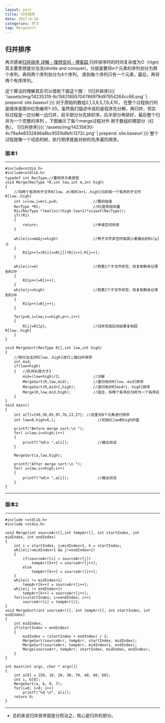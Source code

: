 ```yaml
---
layout: post
title: 归并排序
date: 2017-8-18
categories: 学习
tag: MergeSort
---
```

## 归并排序
再次感谢[归并排序 详解 - 理想空间 - 博客园
](http://www.cnblogs.com/jianboqi/archive/2013/01/15/2860500.html)
归并排序时的时间复杂度为O（nlgn) 其主要思想是分治法(divide and conquer)，分就是要将n个元素的序列划分为两个序列，再将两个序列划分为4个序列，
直到每个序列只有一个元素，最后，再将两个有序序列。

这个算法的理解其实可以借助下面这个图：
![归并排序]({{ '/assets/img/14235319-8c15631895704786979d97954264cc66.png' | prepend: site.baseurl  }})
对于原始的数组2,1,3,8,5,7,6,4,10，
在整个过程执行的是顺序是图中红色编号1-20。虽然我们描述中说的是程序先分解，再归并，但实际过程是一边分解一边归并，前半部分分先排好序，后半部分再排好，最后整个归并为一个完整的序列
，下图展示了每个merge过程对作
用于数组的哪部分（红色）。
![归并排序]({{ '/assets/img/14235630-4c79a4e8332846a8bc9551b8bfc1372c.png' | prepend: site.baseurl  }})
整个过程就像一个动态的树，执行顺序就是对树的先序遍历顺序。

### 版本1
---------------
    #include<stdio.h>
    #include<stdlib.h>
    typedef int RecType;//要排序元素类型
    void Merge(RecType *R,int low,int m,int high)
    {
        //将两个有序的子文件R[low..m)和R[m+1..high]归并成一个有序的子文件R[low..high]
        int i=low,j=m+1,p=0;                //置初始值
        RecType *R1;                        //R1是局部向量
        R1=(RecType *)malloc((high-low+1)*sizeof(RecType));
        if(!R1)
        {
            return;                         //申请空间失败
        }

        while(i<=m&&j<=high)                //两子文件非空时取其小者输出到R1[p]上
        {
            R1[p++]=(R[i]<=R[j])?R[i++]:R[j++];
        }

        while(i<=m)                         //若第1个子文件非空，则复制剩余记录到R1中
        {
            R1[p++]=R[i++];
        }
        while(j<=high)                      //若第2个子文件非空，则复制剩余记录到R1中
        {
            R1[p++]=R[j++];
        }

        for(p=0,i=low;i<=high;p++,i++)
        {
            R[i]=R1[p];                     //归并完成后将结果复制回R[low..high]
        }
    }

    void MergeSort(RecType R[],int low,int high)
    {
        //用分治法对R[low..high]进行二路归并排序
        int mid;
        if(low<high)
        {   //区间长度大于1
            mid=(low+high)/2;               //分解
            MergeSort(R,low,mid);           //递归地对R[low..mid]排序
            MergeSort(R,mid+1,high);        //递归地对R[mid+1..high]排序
            Merge(R,low,mid,high);          //组合，将两个有序区归并为一个有序区
        }
    }
    void main()
    {
        int a[7]={49,38,65,97,76,13,27}; //这里对8个元素进行排序
        int low=0,high=6,i;                   //初始化low和high的值

        printf("Before merge sort:\n ");
        for( i=low;i<=high;i++)
        {
            printf("%d\n ",a[i]);             //输出测试
        }

        MergeSort(a,low,high);

        printf("After merge sort:\n ");
        for( i=low;i<=high;i++)
        {
            printf("%d\n ",a[i]);             //输出测试
        }
    }

----------------
### 版本2
----------------

    #include <stdlib.h>
    #include <stdio.h>

    void Merge(int sourceArr[],int tempArr[], int startIndex, int midIndex, int endIndex)
    {
        int i = startIndex, j=midIndex+1, k = startIndex;
        while(i!=midIndex+1 && j!=endIndex+1)
        {
            if(sourceArr[i] > sourceArr[j])
                tempArr[k++] = sourceArr[j++];
            else
                tempArr[k++] = sourceArr[i++];
        }
        while(i != midIndex+1)
            tempArr[k++] = sourceArr[i++];
        while(j != endIndex+1)
            tempArr[k++] = sourceArr[j++];
        for(i=startIndex; i<=endIndex; i++)
            sourceArr[i] = tempArr[i];
    }
    void MergeSort(int sourceArr[], int tempArr[], int startIndex, int endIndex)
    {
        int midIndex;
        if(startIndex < endIndex)
        {
            midIndex = (startIndex + endIndex) / 2;
            MergeSort(sourceArr, tempArr, startIndex, midIndex);
            MergeSort(sourceArr, tempArr, midIndex+1, endIndex);
            Merge(sourceArr, tempArr, startIndex, midIndex, endIndex);
        }
    }

    int main(int argc, char * argv[])
    {
        int a[8] = {50, 10, 20, 30, 70, 40, 80, 60};
        int i, b[8];
        MergeSort(a, b, 0, 7);
        for(i=0; i<8; i++)
            printf("%d \n", a[i]);
        return 0;
    }

---------------
* 总的来说归并排序就是分而治之，核心是归并的部分。
